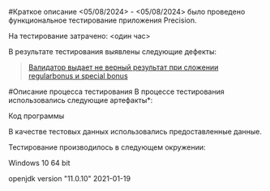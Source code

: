 #Краткое описание <05/08/2024> - <05/08/2024> было проведено функциональное тестирование приложения Precision.

На тестирование затрачено: <один час>

В результате тестирования выявлены следующие дефекты:

>[Валидатор выдает не верный результат при сложении regularbonus и special bonus](https://github.com/Lerik24/repo-3/issues/1)

#Описание процесса тестирования В процессе тестирования использовались следующие артефакты*:

Код программы

В качестве тестовых данных использовались предоставленные данные.

Тестирование производилось в следующем окружении:

Windows 10 64 bit

openjdk version "11.0.10" 2021-01-19